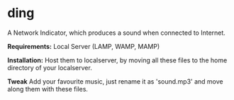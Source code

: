 ding
====

A Network Indicator, which produces a sound when connected to Internet.

<b>Requirements:</b> 
Local Server (LAMP, WAMP, MAMP)


<b>Installation:</b>
Host them to localserver, by moving all these files to the home directory of your localserver.

<b>Tweak</b>
Add your favourite music, just rename it as 'sound.mp3' and move along them with these files. 